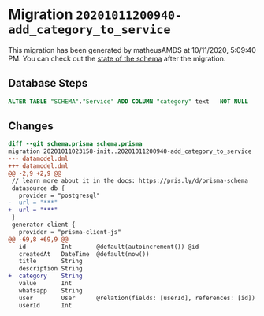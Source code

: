 # Migration `20201011200940-add_category_to_service`

This migration has been generated by matheusAMDS at 10/11/2020, 5:09:40 PM.
You can check out the [state of the schema](./schema.prisma) after the migration.

## Database Steps

```sql
ALTER TABLE "SCHEMA"."Service" ADD COLUMN "category" text   NOT NULL 
```

## Changes

```diff
diff --git schema.prisma schema.prisma
migration 20201011023158-init..20201011200940-add_category_to_service
--- datamodel.dml
+++ datamodel.dml
@@ -2,9 +2,9 @@
 // learn more about it in the docs: https://pris.ly/d/prisma-schema
 datasource db {
   provider = "postgresql"
-  url = "***"
+  url = "***"
 }
 generator client {
   provider = "prisma-client-js"
@@ -69,8 +69,9 @@
   id          Int       @default(autoincrement()) @id
   createdAt   DateTime  @default(now())
   title       String
   description String
+  category    String 
   value       Int
   whatsapp    String
   user        User      @relation(fields: [userId], references: [id])
   userId      Int
```


